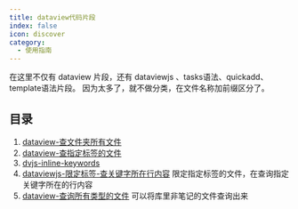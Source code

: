 ```yaml
---
title: dataview代码片段
index: false
icon: discover
category:
  - 使用指南
---
```

在这里不仅有 dataview 片段，还有 dataviewjs 、tasks语法、quickadd、template语法片段。
因为太多了，就不做分类，在文件名称加前缀区分了。

## 目录
1. [dataview-查文件夹所有文件](/zh/dataview-snippets/dataview查文件夹所有文件.md)
2. [dataview-查指定标签的文件](/zh/dataview-snippets/dataview查指定标签的文件.md)
3. [dvjs-inline-keywords](/zh/dataview-snippets/dvjs-inline-keywords.md)
4. [dataviewjs-限定标签-查关键字所在行内容](/zh/dataview-snippets/Dvjs-QueryTags-inlineKeywords.md) 限定指定标签的文件，在查询指定关键字所在的行内容 
5. [dataview-查询所有类型的文件](/zh/dataview-snippets/dataviewjs-query-all-filetype.md) 可以将库里非笔记的文件查询出来